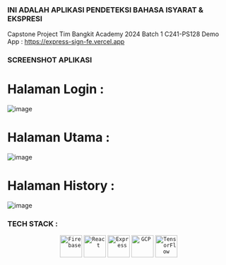 ### INI ADALAH APLIKASI PENDETEKSI BAHASA ISYARAT & EKSPRESI
Capstone Project Tim Bangkit Academy 2024 Batch 1 C241-PS128
Demo App : https://express-sign-fe.vercel.app

### SCREENSHOT APLIKASI
# Halaman Login : 
![image](https://github.com/Akaza22/Express-Sign-FE/assets/95345862/ea7a976a-3ce9-4111-8854-fad09e22ac2a)

# Halaman Utama : 
![image](https://github.com/Akaza22/Express-Sign-FE/assets/95345862/dd8e7bd1-3161-4d12-9471-a83be00863e0)

# Halaman History : 
![image](https://github.com/Akaza22/Express-Sign-FE/assets/95345862/bba94b88-bc06-4cb1-be02-30c7239a47ad)

### TECH STACK :
<div align="center">
	<code><img width="50" src="https://user-images.githubusercontent.com/25181517/189716855-2c69ca7a-5149-4647-936d-780610911353.png" alt="Firebase" title="Firebase"/></code>
	<code><img width="50" src="https://user-images.githubusercontent.com/25181517/183897015-94a058a6-b86e-4e42-a37f-bf92061753e5.png" alt="React" title="React"/></code>
	<code><img width="50" src="https://user-images.githubusercontent.com/25181517/183859966-a3462d8d-1bc7-4880-b353-e2cbed900ed6.png" alt="Express" title="Express"/></code>
	<code><img width="50" src="https://user-images.githubusercontent.com/25181517/183911547-990692bc-8411-4878-99a0-43506cdb69cf.png" alt="GCP" title="GCP"/></code>
	<code><img width="50" src="https://user-images.githubusercontent.com/25181517/223639822-2a01e63a-a7f9-4a39-8930-61431541bc06.png" alt="TensorFlow" title="TensorFlow"/></code>
</div>
